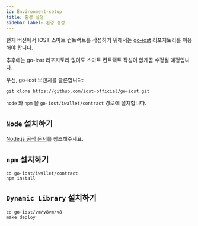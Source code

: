 ```yaml
---
id: Environment-setup
title: 환경 설정
sidebar_label: 환경 설정
---
```


현재 버전에서 IOST 스마트 컨트랙트를 작성하기 위해서는 [go-iost](https://github.com/iost-official/go-iost) 리포지토리를 이용해야 합니다.

추후에는 go-iost 리포지토리 없이도 스마트 컨트랙트 작성이 없게끔 수정될 예정입니다.

우선, go-iost 브랜치를 클론합니다:

```shell
git clone https://github.com/iost-official/go-iost.git
```

`node` 와 `npm` 을 `go-iost/iwallet/contract` 경로에 설치합니다.

## ```Node``` 설치하기

[Node.js 공식 문서](https://nodejs.org/zh-cn/download/package-manager/#macos)를 참조해주세요.

## ```npm``` 설치하기

```git
cd go-iost/iwallet/contract
npm install
```

## ```Dynamic Library``` 설치하기

```git
cd go-iost/vm/v8vm/v8
make deploy
```
